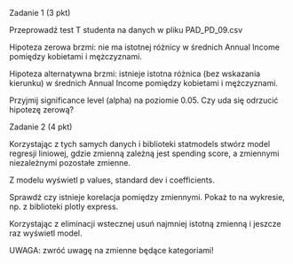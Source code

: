 Zadanie 1 (3 pkt)

Przeprowadź test T studenta na danych w pliku PAD_PD_09.csv

Hipoteza zerowa brzmi: nie ma istotnej różnicy w średnich Annual Income pomiędzy kobietami i mężczyznami. 

Hipoteza alternatywna brzmi: istnieje istotna różnica (bez wskazania kierunku) w średnich Annual Income pomiędzy kobietami i mężczyznami.

Przyjmij significance level (alpha) na poziomie 0.05. Czy uda się odrzucić hipotezę zerową?


Zadanie 2 (4 pkt)

Korzystając z tych samych danych i biblioteki statmodels stwórz model regresji liniowej, gdzie zmienną zależną jest spending score, a zmiennymi niezależnymi pozostałe zmienne.

Z modelu wyświetl p values, standard dev i coefficients.

Sprawdź czy istnieje korelacja pomiędzy zmiennymi. Pokaż to na wykresie, np. z biblioteki plotly express.

Korzystając z eliminacji wstecznej usuń najmniej istotną zmienną i jeszcze raz wyświetl model.

UWAGA: zwróć uwagę na zmienne będące kategoriami!

